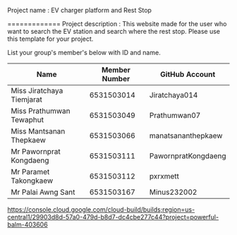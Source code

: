 Project name : EV charger platform and Rest Stop

=============
Project description : This website made for the user who want to search the EV station  and search where the rest stop.
Please use this template for your project. 

List your group's member's below with ID and name.

| Name                       | Member Number | GitHub Account            |
| -------------------------- | ------------- | ------------------------- |
| Miss Jiratchaya Tiemjarat  | 6531503014    | Jiratchaya014             |
| Miss Prathumwan Tewaphut   | 6531503049    | Prathumwan07              |
| Miss Mantsanan Thepkaew    | 6531503066    | manatsananthepkaew        |
| Mr Pawornprat Kongdaeng    | 6531503111    | PawornpratKongdaeng       |
| Mr Paramet Takongkaew      | 6531503112    | pxrxmett                  |
| Mr Palai Awng Sant         | 6531503167    | Minus232002               |




https://console.cloud.google.com/cloud-build/builds;region=us-central1/29903d8d-57a0-479d-b8d7-dc4cbe277c44?project=powerful-balm-403606